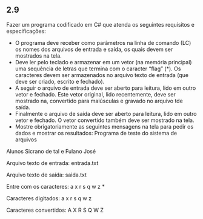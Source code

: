 ## 2.9
Fazer um programa codificado em C# que atenda os seguintes requisitos e especificações:
- O programa deve receber como parâmetros na linha de comando (LC) os nomes dos arquivos
de entrada e saída, os quais devem ser mostrados na tela.
- Deve ler pelo teclado e armazenar em um vetor (na memória principal) uma sequência de letras
que termina com o caracter “flag” (*). Os caracteres devem ser armazenados no arquivo texto de
entrada (que deve ser criado, escrito e fechado).
- A seguir o arquivo de entrada deve ser aberto para leitura, lido em outro vetor e fechado. Este
vetor original, lido recentemente, deve ser mostrado na, convertido para maiúsculas e gravado no
arquivo tde saída.
- Finalmente o arquivo de saída deve ser aberto para leitura, lido em outro vetor e fechado. O vetor
convertido também deve ser mostrado na tela.
- Mostre obrigatoriamente as seguintes mensagens na tela para pedir os dados e mostrar os
resultados:
Programa de teste do sistema de arquivos

Alunos Sicrano de tal e Fulano José 

Arquivo texto de entrada: entrada.txt

Arquivo texto de saída: saida.txt

Entre com os caracteres: a x r s q w z *

Caracteres digitados: a x r s q w z

Caracteres convertidos: A X R S Q W Z
